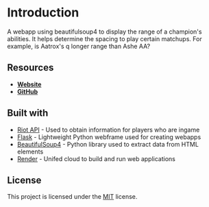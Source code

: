 # Introduction
  A webapp using beautifulsoup4 to display the range of a champion's abilities. It helps determine the spacing to play certain matchups. For example, is Aatrox's q longer range than Ashe AA?


## Resources

- **[Website](https://lolrange1.onrender.com)**
- **[GitHub](https://github.com/undds/lolrange)** 
## Built with 

- [Riot API](https://developer.riotgames.com/) - Used to obtain information for players who are ingame
- [Flask](https://flask.palletsprojects.com/en/3.0.x/) - Lightweight Python webframe used for creating webapps
- [BeautifulSoup4](https://www.crummy.com/software/BeautifulSoup/bs4/doc/#) - Python library used to extract data from HTML elements
- [Render](https://render.com/) - Unifed cloud to build and run web applications

## License

This project is licensed under the [MIT](./LICENSE) license.
